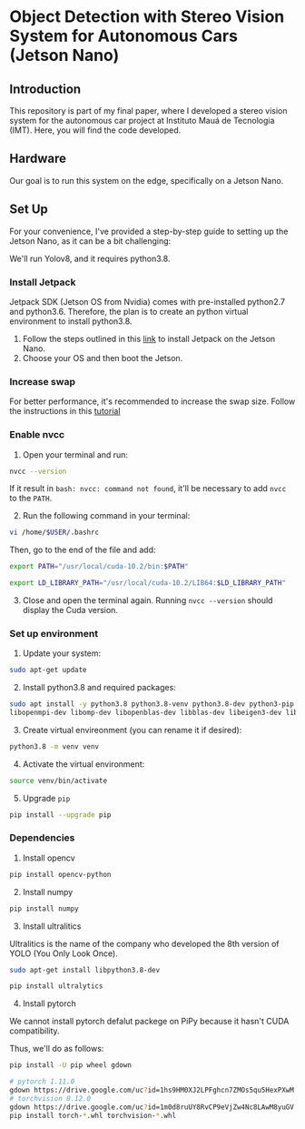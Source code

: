 # Object Detection with Stereo Vision System for Autonomous Cars (Jetson Nano)

## Introduction
This repository is part of my final paper, where I developed a stereo vision system for the autonomous car project at Instituto Mauá de Tecnologia (IMT). Here, you will find the code developed.

## Hardware

Our goal is to run this system on the edge, specifically on a Jetson Nano.

## Set Up

For your convenience, I've provided a step-by-step guide to setting up the Jetson Nano, as it can be a bit challenging:

We'll run Yolov8, and it requires python3.8.

### Install Jetpack
Jetpack SDK (Jetson OS from Nvidia) comes with pre-installed python2.7 and python3.6. Therefore, the plan is to create an python virtual environment to install python3.8.

1. Follow the steps outlined in this [link](https://developer.nvidia.com/embedded/learn/get-started-jetson-nano-devkit#write) to install Jetpack on the Jetson Nano. 
2. Choose your OS and then boot the Jetson.

### Increase swap
For better performance, it's recommended to increase the swap size. Follow the instructions in this [tutorial](https://youtu.be/uvU8AXY1170?t=650)

### Enable nvcc
1. Open your terminal and run:
```bash
nvcc --version
```

If it result in `bash: nvcc: command not found`, it'll be necessary to add `nvcc` to the `PATH`.

2. Run the following command in your terminal:
```bash
vi /home/$USER/.bashrc
```

Then, go to the end of the file and add:
```bash
export PATH="/usr/local/cuda-10.2/bin:$PATH"

export LD_LIBRARY_PATH="/usr/local/cuda-10.2/LIB64:$LD_LIBRARY_PATH"
```

3. Close and open the terminal again. Running `nvcc --version` should display the Cuda version.

### Set up environment

1. Update your system: 
```bash
sudo apt-get update
```

2. Install python3.8 and required packages:
```bash
sudo apt install -y python3.8 python3.8-venv python3.8-dev python3-pip \
libopenmpi-dev libomp-dev libopenblas-dev libblas-dev libeigen3-dev libcublas-dev
```

3. Create virtual envireonment (you can rename it if desired):
```bash
python3.8 -m venv venv
```

4. Activate the virtual environment:
```bash
source venv/bin/activate
```

5. Upgrade `pip`
```bash
pip install --upgrade pip
```

### Dependencies
1. Install opencv
```bash
pip install opencv-python
```

2. Install numpy
```bash
pip install numpy
```

3. Install ultralitics

Ultralitics is the name of the company who developed the 8th version of YOLO (You Only Look Once).
```bash
sudo apt-get install libpython3.8-dev
```
```bash
pip install ultralytics
```
4. Install pytorch

We cannot install pytorch defalut packege on PiPy because it hasn't CUDA compatibility.

Thus, we'll do as follows:

```bash
pip install -U pip wheel gdown
```

```bash
# pytorch 1.11.0
gdown https://drive.google.com/uc?id=1hs9HM0XJ2LPFghcn7ZMOs5qu5HexPXwM
# torchvision 0.12.0
gdown https://drive.google.com/uc?id=1m0d8ruUY8RvCP9eVjZw4Nc8LAwM8yuGV
pip install torch-*.whl torchvision-*.whl
```
